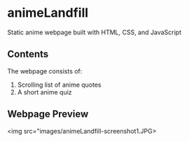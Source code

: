 # animeLandfill
Static anime webpage built with HTML, CSS, and JavaScript  

## Contents
The webpage consists of:
1. Scrolling list of anime quotes
2. A short anime quiz

## Webpage Preview
<img src="images/animeLandfill-screenshot1.JPG>

